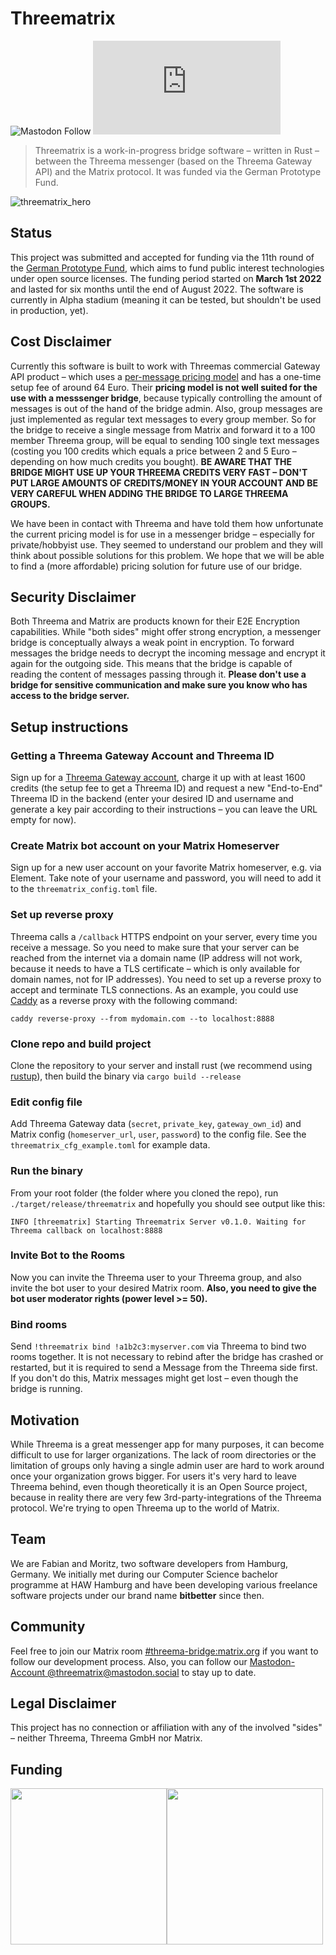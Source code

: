 # Threematrix
![Mastodon Follow](https://img.shields.io/mastodon/follow/107838426834517530?domain=https%3A%2F%2Fmastodon.social&style=social) 
![Matrix](https://img.shields.io/matrix/threematrix:matrix.org?label=Chat%20on%20Matrix&style=social)
> Threematrix is a work-in-progress bridge software – written in Rust – between the Threema messenger (based on the Threema Gateway API) and the Matrix protocol. It was funded via the German Prototype Fund.

![threematrix_hero](https://user-images.githubusercontent.com/4677417/179706685-abd4253e-d523-4aa3-b4cc-9cafef6f45fa.png)

## Status
This project was submitted and accepted for funding via the 11th round of the [German Prototype Fund](https://prototypefund.de/), which aims to fund public interest technologies under open source licenses. The funding period started on **March 1st 2022** and lasted for six months until the end of August 2022. The software is currently in Alpha stadium (meaning it can be tested, but shouldn't be used in production, yet).

## Cost Disclaimer
Currently this software is built to work with Threemas commercial Gateway API product – which uses a [per-message pricing model](https://gateway.threema.ch/en/products) and has a one-time setup fee of around 64 Euro. Their **pricing model is not well suited for the use with a messsenger bridge**, because typically controlling the amount of messages is out of the hand of the bridge admin. Also, group messages are just implemented as regular text messages to every group member. So for the bridge to receive a single message from Matrix and forward it to a 100 member Threema group, will be equal to sending 100 single text messages (costing you 100 credits which equals a price between 2 and 5 Euro – depending on how much credits you bought). **BE AWARE THAT THE BRIDGE MIGHT USE UP YOUR THREEMA CREDITS VERY FAST – DON'T PUT LARGE AMOUNTS OF CREDITS/MONEY IN YOUR ACCOUNT AND BE VERY CAREFUL WHEN ADDING THE BRIDGE TO LARGE THREEMA GROUPS.**

We have been in contact with Threema and have told them how unfortunate the current pricing model is for use in a messenger bridge – especially for private/hobbyist use. They seemed to understand our problem and they will think about possible solutions for this problem. We hope that we will be able to find a (more affordable) pricing solution for future use of our bridge.

## Security Disclaimer
Both Threema and Matrix are products known for their E2E Encryption capabilities. While "both sides" might offer strong encryption, a messenger bridge is conceptually always a weak point in encryption. To forward messages the bridge needs to decrypt the incoming message and encrypt it again for the outgoing side. This means that the bridge is capable of reading the content of messages passing through it. **Please don't use a bridge for sensitive communication and make sure you know who has access to the bridge server.**

## Setup instructions


### Getting a Threema Gateway Account and Threema ID
Sign up for a [Threema Gateway account](https://gateway.threema.ch/en/signup), charge it up with at least 1600 credits (the setup fee to get a Threema ID) and request a new "End-to-End" Threema ID in the backend (enter your desired ID and username and generate a key pair according to their instructions – you can leave the URL empty for now).

### Create Matrix bot account on your Matrix Homeserver
Sign up for a new user account on your favorite Matrix homeserver, e.g. via Element. Take note of your username and password, you will need to add it to the `threematrix_config.toml` file.

### Set up reverse proxy
Threema calls a `/callback` HTTPS endpoint on your server, every time you receive a message. So you need to make sure that your server can be reached from the internet via a domain name (IP address will not work, because it needs to have a TLS certificate – which is only available for domain names, not for IP addresses). You need to set up a reverse proxy to accept and terminate TLS connections. As an example, you could use [Caddy](https://caddyserver.com/) as a reverse proxy with the following command:

```
caddy reverse-proxy --from mydomain.com --to localhost:8888
```

### Clone repo and build project
Clone the repository to your server and install rust (we recommend using [rustup](https://rustup.rs/)), then build the binary via `cargo build --release`

### Edit config file
Add Threema Gateway data (`secret`, `private_key`, `gateway_own_id`) and Matrix config (`homeserver_url`, `user`, `password`) to the config file. See the `threematrix_cfg_example.toml` for example data.

### Run the binary
From your root folder (the folder where you cloned the repo), run `./target/release/threematrix` and hopefully you should see output like this:

```
INFO [threematrix] Starting Threematrix Server v0.1.0. Waiting for Threema callback on localhost:8888
```

### Invite Bot to the Rooms
Now you can invite the Threema user to your Threema group, and also invite the bot user to your desired Matrix room. **Also, you need to give the bot user moderator rights (power level >= 50).**

### Bind rooms
Send `!threematrix bind !a1b2c3:myserver.com` via Threema to bind two rooms together. It is not necessary to rebind after the bridge has crashed or restarted, but it is required to send a Message from the Threema side first. If you don't do this, Matrix messages might get lost – even though the bridge is running.

## Motivation
While Threema is a great messenger app for many purposes, it can become difficult to use for larger organizations. The lack of room directories or the limitation of groups only having a single admin user are hard to work around once your organization grows bigger. For users it's very hard to leave Threema behind, even though theoretically it is an Open Source project, because in reality there are very few 3rd-party-integrations of the Threema protocol. We're trying to open Threema up to the world of Matrix.

## Team
We are Fabian and Moritz, two software developers from Hamburg, Germany. We initially met during our Computer Science bachelor programme at HAW Hamburg and have been developing various freelance software projects under our brand name **bitbetter** since then.

## Community
Feel free to join our Matrix room [#threema-bridge:matrix.org](https://matrix.to/#/#threema-bridge:matrix.org) if you want to follow our development process. Also, you can follow our [Mastodon-Account @threematrix@mastodon.social](https://mastodon.social/web/@threematrix) to stay up to date.

## Legal Disclaimer
This project has no connection or affiliation with any of the involved "sides" – neither Threema, Threema GmbH nor Matrix.

## Funding
<div style="display: flex;">
<a href="https://www.bmbf.de/"><img src="https://user-images.githubusercontent.com/4677417/159274561-ca7a0f0f-b7cf-4a91-a6bc-b38e1f768b11.svg" width="250px" /></a>
<a href="https://prototypefund.de/project/threematrix-eine-bruecke-zwischen-threema-und-dem-matrix-protokoll/"><img src="https://user-images.githubusercontent.com/4677417/159274772-bd4a0ea2-ef2e-4578-89fe-f87e61d21e73.svg" width="250px" /></a>
</div>

